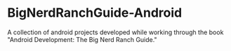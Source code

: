 # BigNerdRanchGuide-Android
A collection of android projects developed while working through the book "Android Development: The Big Nerd Ranch Guide."

